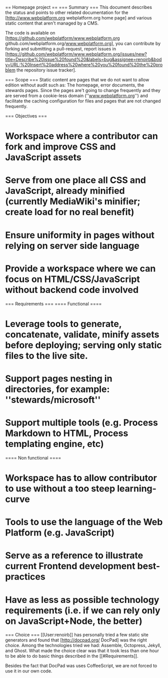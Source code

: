 == Homepage project ==
=== Summary ===
This document describes the status and points to other related documentation for the [http://www.webplatform.org webplatform.org home page] and various static content that aren't managed by a CMS. 

The code is available on [https://github.com/webplatform/www.webplatform.org github.com/webplatform.org/www.webplatform.org], you can contribute by forking and submitting a pull-request,  report issues in [https://github.com/webplatform/www.webplatform.org/issues/new?title=Describe%20issue%20found%20&labels=bug&assignee=renoirb&body=URL:%20Insert%20address%20where%20you%20found%20the%20problem the repository issue tracker].


=== Scope ===
Static content are pages that we do not want to allow edition without audit such as: The homepage, error documents, the stewards pages. Since the pages are't going to change frequently and they are served from a cookie-less domain (''www.webplatform.org'') and facilitate the caching configuration for files and pages that are not changed frequently.

=== Objectives ===
# Workspace where a contributor can fork and improve CSS and JavaScript assets
# Serve from one place all CSS and JavaScript, already minified (currently MediaWiki's minifier; create load for no real benefit)
# Ensure uniformity in pages without relying on server side language
# Provide a workspace where we can focus on HTML/CSS/JavaScript without backend code involved

=== Requirements ===
==== Functional ====
# Leverage tools to generate, concatenate, validate, minify assets before deploying; serving only static files to the live site.
# Support pages nesting in directories, for example: ''stewards/microsoft''
# Support multiple tools (e.g. Process Markdown to HTML, Process templating engine, etc)

==== Non functional ====
# Workspace has to allow contributor to use without a too steep learning-curve
# Tools to use the language of the Web Platform (e.g. JavaScript)
# Serve as a reference to illustrate current Frontend development best-practices
# Have as less as possible technology requirements (i.e. if we can rely only on JavaScript+Node, the better)

=== Choice ===
[[User:renoirb]] has personally tried a few static site generators and found that [http://docpad.org/ DocPad] was the right choice. Among the technologies tried we had: Assemble, Octopress, Jekyll,  and Ghost.  What made the choice clear was that it took less than one hour to be able to do basic things described in the [[#Requirements]].  

Besides the fact that DocPad was  uses CoffeeScript, we are not forced to use it in our own code.